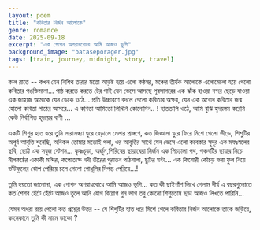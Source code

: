 ```yaml
---
layout: poem
title: "কবিতার নির্জন আলোকে"
genre: romance
date: 2025-09-18
excerpt: "এক গোপন অপরাধবোধে আমি আজও ভুগি"
background_image: "bataseporager.jpg" 
tags: [train, journey, midnight, story, travel]
---
```


কাল রাতে --
কখন যেন নিশিথ তারার মতো আড়ষ্ট হয়ে এলো কন্ঠস্বর, 
মঞ্চের তীর্যক আলোকে এলোমেলো হয়ে গেলো
কবিতার পঙক্তিমালা...
পাঠ করতে করতে টের পাই যেন ভেসে আসছে পূবসাগরের এক ঝাঁক হাওয়া
বন্দর ছেড়ে যাওয়া এক জাহাজ আমাকে যেন ডেকে ওঠে... 
প্রতি উচ্চারণে বদলে গেলো কবিতার অক্ষর, যেন এক অবোধ কবিতার
জন্ম হোলো কবিতা পাঠের আসরে... 
এ কবিতা আমিতো লিখিনি কোনোদিন.. ! 
হাততালি ওঠে, আমি বুঝি হৃদয়ঙ্গম করেনি কেউ নির্বাপিত হৃদয়ের বাণী ...

একটি শিশুর হাত ধরে তুমি সারাসন্ধ্যা ঘুরে বেড়ালে
মেলার প্রাঙ্গণে, কত জিজ্ঞাসা ঘুরে ফিরে মিশে গেলো ভীড়ে,
শিশুটির অপূর্ব আবৃত্তি শুনেছি, অবিকল তোমার মতোই গলা, 
ওর আবৃত্তির সাথে যেন ভেসে এলো কবেকার সুদূর এক
মফঃস্বলের ছবি, ছোট্ট এক সবুজ স্টেশন...
কৃষ্ণচূড়া, অর্জুন,শিরিষের ছায়াঘেরা নির্জন এক পিচঢালা পথ,
পঞ্চবটির ছায়ার নিচে নীলকন্ঠের একাকী মন্দির,
কপোতাক্ষ নদী তীরের পুরাতন পাঠশালা, ছুটির ঘন্টা... 
এক কিশোরী কোঁচড় ভরা ফুল নিয়ে ভাঁটফুলের ঝোপ পেরিয়ে 
চলে গেলো গোধূলির দিগন্ত পেরিয়ে...! 

তুমি হয়তো জানোনা, এক গোপন অপরাধবোধে আমি আজও ভুগি...
কত কী ছাইপাঁশ লিখে গেলাম দীর্ঘ এ বছরগুলোতে
কত শৈশব হেঁটে হেঁটে আজও তুলে আনি যোগ বিয়োগ গুন ভাগ
তবু কোনো শিশুতোষ ছড়া আজও লিখতে পারিনি... 

যেমন অধরা রয়ে গেলো কত প্রশ্নের উত্তর --
যে শিশুটির হাত ধরে মিশে গেলে কবিতার নির্জন আলোকে 
তাকে জড়িয়ে, কানেকানে তুমি কী নামে ডাকো ?
